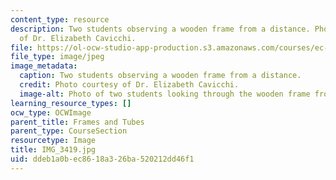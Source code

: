 ```yaml
---
content_type: resource
description: Two students observing a wooden frame from a distance. Photo courtesy
  of Dr. Elizabeth Cavicchi.
file: https://ol-ocw-studio-app-production.s3.amazonaws.com/courses/ec-050-recreate-experiments-from-history-inform-the-future-from-the-past-galileo-january-iap-2010/ddeb1a0bec8618a326ba520212dd46f1_IMG_3419.jpg
file_type: image/jpeg
image_metadata:
  caption: Two students observing a wooden frame from a distance.
  credit: Photo courtesy of Dr. Elizabeth Cavicchi.
  image-alt: Photo of two students looking through the wooden frame from a distance.
learning_resource_types: []
ocw_type: OCWImage
parent_title: Frames and Tubes
parent_type: CourseSection
resourcetype: Image
title: IMG_3419.jpg
uid: ddeb1a0b-ec86-18a3-26ba-520212dd46f1
---
```

